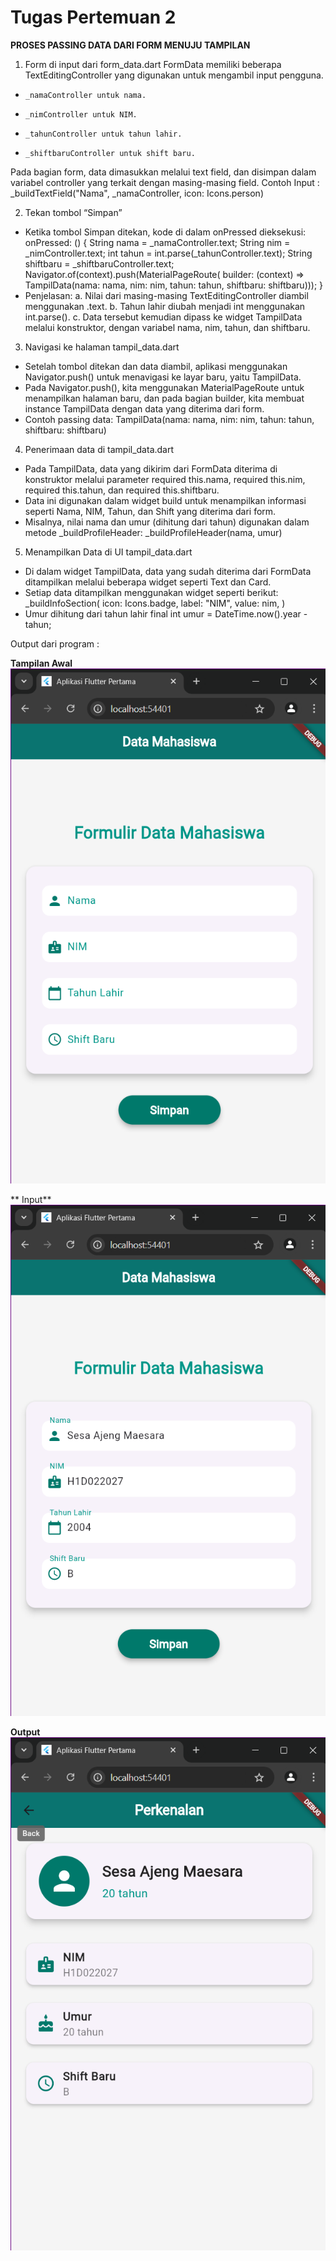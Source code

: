 # Tugas Pertemuan 2

**PROSES PASSING DATA DARI FORM MENUJU TAMPILAN**

1.	Form di input dari form_data.dart
FormData memiliki beberapa TextEditingController yang digunakan untuk mengambil input pengguna.
-	  _namaController untuk nama.
-	  _nimController untuk NIM.
-	  _tahunController untuk tahun lahir.
-	  _shiftbaruController untuk shift baru.
Pada bagian form, data dimasukkan melalui text field, dan disimpan dalam variabel controller yang terkait dengan masing-masing field.
Contoh Input : _buildTextField("Nama", _namaController, icon: Icons.person)

2.	Tekan tombol “Simpan”
-	Ketika tombol Simpan ditekan, kode di dalam onPressed dieksekusi:
onPressed: () {
   String nama = _namaController.text;
   String nim = _nimController.text;
   int tahun = int.parse(_tahunController.text);
   String shiftbaru = _shiftbaruController.text;
   Navigator.of(context).push(MaterialPageRoute(
       builder: (context) =>
           TampilData(nama: nama, nim: nim, tahun: tahun, shiftbaru: shiftbaru)));
 }
-	Penjelasan:
a.	Nilai dari masing-masing TextEditingController diambil menggunakan .text.
b.	Tahun lahir diubah menjadi int menggunakan int.parse().
c.	Data tersebut kemudian dipass ke widget TampilData melalui konstruktor, dengan variabel nama, nim, tahun, dan shiftbaru.

3.	Navigasi ke halaman tampil_data.dart
-	Setelah tombol ditekan dan data diambil, aplikasi menggunakan Navigator.push() untuk menavigasi ke layar baru, yaitu TampilData.
-	Pada Navigator.push(), kita menggunakan MaterialPageRoute untuk menampilkan halaman baru, dan pada bagian builder, kita membuat instance TampilData dengan data yang diterima dari form.
-	Contoh passing data:
TampilData(nama: nama, nim: nim, tahun: tahun, shiftbaru: shiftbaru)

4.	Penerimaan data di tampil_data.dart
-	Pada TampilData, data yang dikirim dari FormData diterima di konstruktor melalui parameter required this.nama, required this.nim, required this.tahun, dan required this.shiftbaru.
-	Data ini digunakan dalam widget build untuk menampilkan informasi seperti Nama, NIM, Tahun, dan Shift yang diterima dari form.
-	Misalnya, nilai nama dan umur (dihitung dari tahun) digunakan dalam metode _buildProfileHeader:
_buildProfileHeader(nama, umur)

5.	Menampilkan Data di UI tampil_data.dart
-	Di dalam widget TampilData, data yang sudah diterima dari FormData ditampilkan melalui beberapa widget seperti Text dan Card.
-	Setiap data ditampilkan menggunakan widget seperti berikut:
_buildInfoSection(
  icon: Icons.badge,
  label: "NIM",
  value: nim,
)
-	Umur dihitung dari tahun lahir 
final int umur = DateTime.now().year - tahun;

Output dari program : 

**Tampilan Awal**
![Tampilan_Awal](tampilan_awal.png)

** Input**
![Lampiran Hasil](tampilan_input.png)

**Output**
![Lampiran Hasil](output.png)
 

